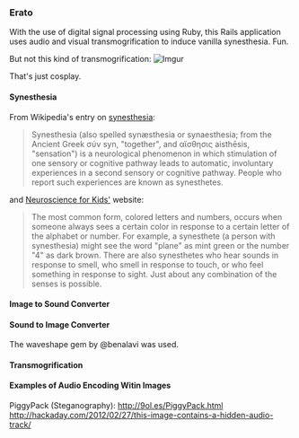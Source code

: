 ### Erato

With the use of digital signal processing using Ruby, this Rails application uses audio and visual transmogrification to induce vanilla synesthesia. Fun.

But not this kind of transmogrification:
![Imgur](http://i.imgur.com/K4RiEkL.png)

That's just cosplay.

#### Synesthesia
From Wikipedia's entry on [synesthesia](http://en.wikipedia.org/wiki/Synesthesia):

>Synesthesia (also spelled synæsthesia or synaesthesia; from the Ancient Greek σύν syn, "together", and αἴσθησις aisthēsis, "sensation") is a neurological phenomenon in which stimulation of one sensory or cognitive pathway leads to automatic, involuntary experiences in a second sensory or cognitive pathway. People who report such experiences are known as synesthetes.


and [Neuroscience for Kids'](https://faculty.washington.edu/chudler/syne.html) website:

>The most common form, colored letters and numbers, occurs when someone always sees a certain color in response to a certain letter of the alphabet or number. For example, a synesthete (a person with synesthesia) might see the word "plane" as mint green or the number "4" as dark brown. There are also synesthetes who hear sounds in response to smell, who smell in response to touch, or who feel something in response to sight. Just about any combination of the senses is possible. 

#### Image to Sound Converter


#### Sound to Image Converter

The waveshape gem by @benalavi was used.

#### Transmogrification

#### Examples of Audio Encoding Witin Images

PiggyPack (Steganography):
http://9ol.es/PiggyPack.html
http://hackaday.com/2012/02/27/this-image-contains-a-hidden-audio-track/

